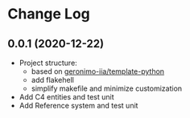 # Change Log

## 0.0.1 (2020-12-22)

- Project structure:
    - based on [geronimo-iia/template-python](https://github.com/geronimo-iia/template-python)
    - add flakehell
    - simplify makefile and minimize customization
- Add C4 entities and test unit
- Add Reference system and test unit
